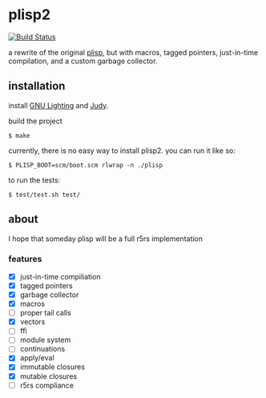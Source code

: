 # plisp2

[![Build Status](https://travis-ci.com/Petelliott/plisp2.svg?branch=master)](https://travis-ci.com/Petelliott/plisp2)

a rewrite of the original
[plisp](https://github.com/petelliott/plisp), but with macros, tagged
pointers, just-in-time compilation, and a custom garbage collector.

## installation

install
[GNU Lighting](https://www.gnu.org/software/lightning/manual/lightning.html)
and [Judy](http://judy.sourceforge.net/).

build the project
```
$ make
```

currently, there is no easy way to install plisp2. you can run it like so:

```
$ PLISP_BOOT=scm/boot.scm rlwrap -n ./plisp
```

to run the tests:

```
$ test/test.sh test/
```

## about

I hope that someday plisp will be a full r5rs implementation

### features

- [x] just-in-time compiliation
- [x] tagged pointers
- [x] garbage collector
- [x] macros
- [ ] proper tail calls
- [x] vectors
- [ ] ffi
- [ ] module system
- [ ] continuations
- [x] apply/eval
- [x] immutable closures
- [x] mutable closures
- [ ] r5rs compliance
